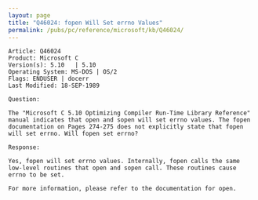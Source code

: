 ```yaml
---
layout: page
title: "Q46024: fopen Will Set errno Values"
permalink: /pubs/pc/reference/microsoft/kb/Q46024/
---
```


	Article: Q46024
	Product: Microsoft C
	Version(s): 5.10   | 5.10
	Operating System: MS-DOS | OS/2
	Flags: ENDUSER | docerr
	Last Modified: 18-SEP-1989
	
	Question:
	
	The "Microsoft C 5.10 Optimizing Compiler Run-Time Library Reference"
	manual indicates that open and sopen will set errno values. The fopen
	documentation on Pages 274-275 does not explicitly state that fopen
	will set errno. Will fopen set errno?
	
	Response:
	
	Yes, fopen will set errno values. Internally, fopen calls the same
	low-level routines that open and sopen call. These routines cause
	errno to be set.
	
	For more information, please refer to the documentation for open.
